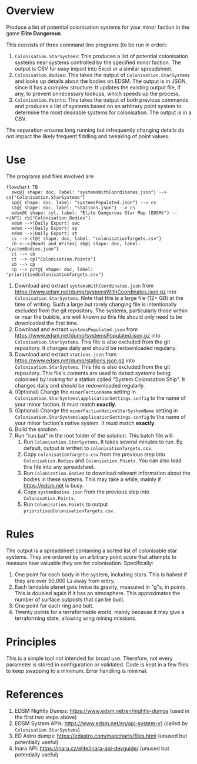 # Overview

Produce a list of potential colonisation systems for your minor faction in the game **Elite Dangerous**.

This consists of three command line programs (to be run in order):
1. `Colonisation.StarSystems`: This produces a list of potential colonisation systems near systems controlled by the specified minor faction. The output is CSV for easy import into Excel or a similar spreadsheet.
1. `Colonisation.Bodies`: This takes the output of `Colonisation.StarSystems` and looks up details about the bodies on EDSM. The output is in JSON, since it has a complex structure. It updates the existing output file, if any, to prevent unnecessary lookups, which speeds up the process.
1. `Colonisation.Points`: This takes the output of both previous commands and produces a list of systems based on an arbitrary point system to determine the most desirable systems for colonisation. The output is in a CSV.

The separation ensures long running but infrequently changing details do not impact the likely frequent fiddling and tweaking of point values.

# Use

The programs and files involved are:

```mermaid
flowchart TB
  swc@{ shape: doc, label: "systemsWithCoordinates.json"} --> cs["Colonisation.StarSystems"]
  sp@{ shape: doc, label: "systemsPopulated.json"} --> cs
  st@{ shape: doc, label: "stations.json"} --> cs
  edsm@{ shape: cyl, label: "Elite Dangerous Star Map (EDSM)"} -->|API| cb["Colonisation.Bodies"] 
  edsm -->|Daily Export| swc
  edsm -->|Daily Export| sp
  edsm -->|Daily Export| st
  cs --> ct@{ shape: doc, label: "colonisationTargets.csv"}
  cb <-->|Reads and Writes| sb@{ shape: doc, label: "systemBodies.json"}
  ct --> cb
  ct --> cp["Colonisation.Points"]
  sb --> cp
  cp --> pct@{ shape: doc, label: "prioritisedColonisationTargets.csv"}
```

1. Download and extract `systemsWithCoordinates.json` from https://www.edsm.net/dump/systemsWithCoordinates.json.gz into `Colonisation.StarSystems`. Note that this is a large file (12+ GB) at the time of writing. Such a large but rarely changing file is intentionally excluded from the git repository. The systems, particularly those within or near the bubble, are well known so this file should only need to be downloaded the first time.
1. Download and extract `systemsPopulated.json` from https://www.edsm.net/dump/systemsPopulated.json.gz into `Colonisation.StarSystems`. This file is also excluded from the git repository. It changes daily and should be redownloaded regularly.
1. Download and extract `stations.json` from https://www.edsm.net/dump/stations.json.gz into `Colonisation.StarSystems`. This file is also excluded from the git repository. This file's contents are used to detect systems being colonised by looking for a station called "System Colonisation Ship". It changes daily and should be redownloaded regularly.
1. (Optional) Change the `minorFactionName` setting in `Colonisation.StarSystems\applicationSettings.config` to the name of your minor faction. It must match **exactly**.
1. (Optional) Change the `minorFactionNativeStarSystemName` setting in `Colonisation.StarSystems\applicationSettings.config` to the name of your minor faction's native system. It must match **exactly**.
1. Build the solution.
1. Run "run.bat" in the root folder of the solution. This batch file will:
    1. Run `Colonisation.StarSystems`. It takes several minutes to run. By default, output is written to `colonisationTargets.csv`.
    1. Copy `colonisationTargets.csv` from the previous step into `Colonisation.Bodies` and `Colonisation.Points`. You can also load this file into any spreadsheet.
    1. Run `Colonisation.Bodies` to download relevant information about the bodies in these systems. This may take a while, mainly if https://edsm.net is busy.
    1. Copy `systemBodies.json` from the previous step into `Colonisation.Points`.
    1. Run `Colonisation.Points` to output `prioritisedColonisationTargets.csv`.

# Rules

The output is a spreadsheet containing a sorted list of colonisable star systems. They are ordered by an arbitrary point score that attempts to measure how valuable they are for colonisation. Specifically:
1. One point for each body in the system, including stars. This is halved if they are over 50,000 Ls away from entry.
2. Each landable planet gets twice its gravity, measured in "g"s, in points. This is doubled again if it has an atmosphere. This approximates the number of surface outposts that can be built.
3. One point for each ring and belt.
4. Twenty points for a terraformable world, mainly because it may give a terraforming state, allowing wing mining missions.

# Principles

This is a simple tool not intended for broad use. Therefore, not every parameter is stored in configuration or validated. Code is kept in a few files to keep swapping to a minimum. Error handling is minimal.

# References

1. EDSM Nightly Dumps: https://www.edsm.net/en/nightly-dumps (used in the first two steps above)
1. EDSM System APIs: https://www.edsm.net/en/api-system-v1 (called by `Colonisation.StarSystems`)
1. ED Astro dumps: https://edastro.com/mapcharts/files.html (unused but potentially useful)
1. Inara API: https://inara.cz/elite/inara-api-devguide/ (unused but potentially useful)
